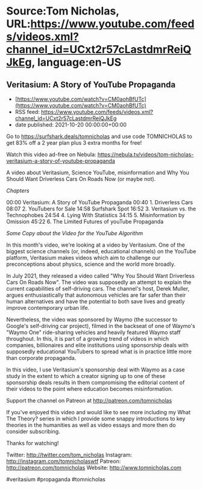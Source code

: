 # Source:Tom Nicholas, URL:https://www.youtube.com/feeds/videos.xml?channel_id=UCxt2r57cLastdmrReiQJkEg, language:en-US

## Veritasium: A Story of YouTube Propaganda
 - [https://www.youtube.com/watch?v=CM0aohBfUTc](https://www.youtube.com/watch?v=CM0aohBfUTc)
 - RSS feed: https://www.youtube.com/feeds/videos.xml?channel_id=UCxt2r57cLastdmrReiQJkEg
 - date published: 2021-10-20 00:00:00+00:00

Go to https://surfshark.deals/tomnicholas and use code TOMNICHOLAS to get 83% off a 2 year plan plus 3 extra months for free!

Watch this video ad-free on Nebula: https://nebula.tv/videos/tom-nicholas-veritasium-a-story-of-youtube-propaganda

A video about Veritasium, Science YouTube, misinformation and Why You Should Want Driverless Cars On Roads Now (or maybe not).

*Chapters*

00:00 Veritasium: A Story of YouTube Propaganda
00:40 1. Driverless Cars
08:07 2. YouTubers for Sale
14:58 Surfshark Spot
16:52 3. Veritasium vs. the Technophobes
24:54 4. Lying With Statistics
34:15 5. Misinformation by Omission
45:22 6. The Limited Futures of youTube Propaganda

*Some Copy about the Video for the YouTube Algorithm*

In this month's video, we're looking at a video by Veritasium. One of the biggest science channels (or, indeed, educational channels) on the YouTube platform, Veritasium makes videos which aim to challenge our preconceptions about physics, science and the world more broadly.

In July 2021, they released a video called "Why You Should Want Driverless Cars On Roads Now". The video was supposedly an attempt to explain the current capabilities of self-driving cars. The channel's host, Derek Muller, argues enthusiastically that autonomous vehicles are far safer than their human alternatives and have the potential to both save lives and greatly improve contemporary urban life.

Nevertheless, the video was sponsored by Waymo (the successor to Google's self-driving car project), filmed in the backseat of one of Waymo's "Waymo One" ride-sharing vehicles and heavily featured Waymo staff throughout. In this, it is part of a growing trend of videos in which companies, billionaires and elite institutions using sponsorship deals with supposedly educational YouTubers to spread what is in practice little more than corporate propaganda.

In this video, I use Veritasium's sponsorship deal with Waymo as a case study in the extent to which a creator signing up to one of these sponsorship deals results in them compromising the editorial content of their videos to the point where education becomes misinformation.

Support the channel on Patreon at http://patreon.com/tomnicholas

If you've enjoyed this video and would like to see more including my What The Theory? series in which I provide some snappy introductions to key theories in the humanities as well as video essays and more then do consider subscribing.

Thanks for watching!

Twitter: http://twitter.com/tom_nicholas
Instagram: http://instagram.com/tomnicholaswtf
Patreon: http://patreon.com/tomnicholas
Website: http://www.tomnicholas.com

#veritasium #propaganda #tomnicholas

